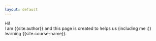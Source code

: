 ```yaml
---
layout: default
---
```

Hi!  
I am {{site.author}} and this page is created to helps us (including me :)) learning {{site.course-name}}.
